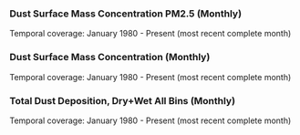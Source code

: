 ### Dust Surface Mass Concentration PM2.5 (Monthly)
Temporal coverage: January 1980 - Present (most recent complete month)

### Dust Surface Mass Concentration (Monthly)
Temporal coverage: January 1980 - Present (most recent complete month)

### Total Dust Deposition, Dry+Wet All Bins (Monthly)
Temporal coverage: January 1980 - Present (most recent complete month)
